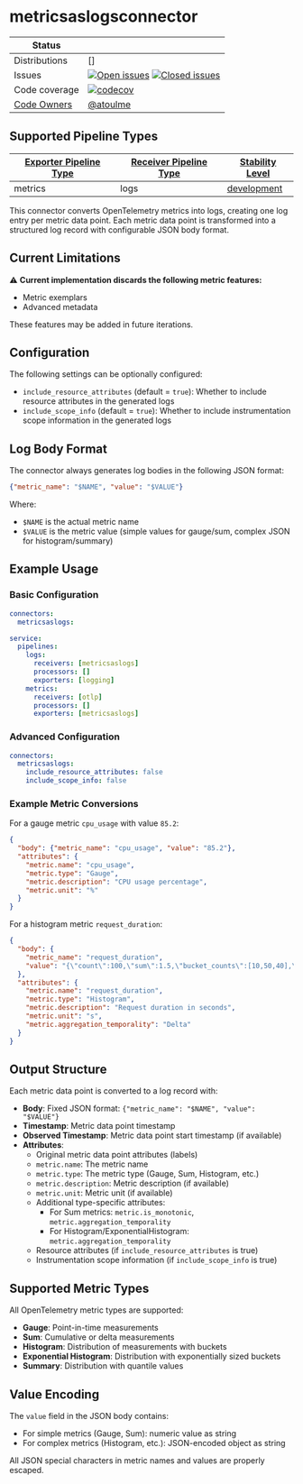 # metricsaslogsconnector

<!-- status autogenerated section -->
| Status        |           |
| ------------- |-----------|
| Distributions | [] |
| Issues        | [![Open issues](https://img.shields.io/github/issues-search/open-telemetry/opentelemetry-collector-contrib?query=is%3Aissue%20is%3Aopen%20label%3Aconnector%2Fmetricsaslogs%20&label=open&color=orange&logo=opentelemetry)](https://github.com/open-telemetry/opentelemetry-collector-contrib/issues?q=is%3Aopen+is%3Aissue+label%3Aconnector%2Fmetricsaslogs) [![Closed issues](https://img.shields.io/github/issues-search/open-telemetry/opentelemetry-collector-contrib?query=is%3Aissue%20is%3Aclosed%20label%3Aconnector%2Fmetricsaslogs%20&label=closed&color=blue&logo=opentelemetry)](https://github.com/open-telemetry/opentelemetry-collector-contrib/issues?q=is%3Aclosed+is%3Aissue+label%3Aconnector%2Fmetricsaslogs) |
| Code coverage | [![codecov](https://codecov.io/github/open-telemetry/opentelemetry-collector-contrib/graph/main/badge.svg?component=connector_metricsaslogs)](https://app.codecov.io/gh/open-telemetry/opentelemetry-collector-contrib/tree/main/?components%5B0%5D=connector_metricsaslogs&displayType=list) |
| [Code Owners](https://github.com/open-telemetry/opentelemetry-collector-contrib/blob/main/CONTRIBUTING.md#becoming-a-code-owner)    | [@atoulme](https://www.github.com/atoulme) |

[development]: https://github.com/open-telemetry/opentelemetry-collector/blob/main/docs/component-stability.md#development

## Supported Pipeline Types

| [Exporter Pipeline Type] | [Receiver Pipeline Type] | [Stability Level] |
| ------------------------ | ------------------------ | ----------------- |
| metrics | logs | [development] |

[Exporter Pipeline Type]: https://github.com/open-telemetry/opentelemetry-collector/blob/main/connector/README.md#exporter-pipeline-type
[Receiver Pipeline Type]: https://github.com/open-telemetry/opentelemetry-collector/blob/main/connector/README.md#receiver-pipeline-type
[Stability Level]: https://github.com/open-telemetry/opentelemetry-collector/blob/main/docs/component-stability.md#stability-levels
<!-- end autogenerated section -->

This connector converts OpenTelemetry metrics into logs, creating one log entry per metric data point. Each metric data point is transformed into a structured log record with configurable JSON body format.

## Current Limitations

⚠️ **Current implementation discards the following metric features:**
- Metric exemplars
- Advanced metadata

These features may be added in future iterations.

## Configuration

The following settings can be optionally configured:

- `include_resource_attributes` (default = `true`): Whether to include resource attributes in the generated logs
- `include_scope_info` (default = `true`): Whether to include instrumentation scope information in the generated logs

## Log Body Format

The connector always generates log bodies in the following JSON format:
```json
{"metric_name": "$NAME", "value": "$VALUE"}
```

Where:
- `$NAME` is the actual metric name
- `$VALUE` is the metric value (simple values for gauge/sum, complex JSON for histogram/summary)

## Example Usage

### Basic Configuration

```yaml
connectors:
  metricsaslogs:

service:
  pipelines:
    logs:
      receivers: [metricsaslogs]
      processors: []
      exporters: [logging]
    metrics:
      receivers: [otlp]
      processors: []
      exporters: [metricsaslogs]
```

### Advanced Configuration

```yaml
connectors:
  metricsaslogs:
    include_resource_attributes: false
    include_scope_info: false
```


### Example Metric Conversions

For a gauge metric `cpu_usage` with value `85.2`:
```json
{
  "body": {"metric_name": "cpu_usage", "value": "85.2"},
  "attributes": {
    "metric.name": "cpu_usage",
    "metric.type": "Gauge",
    "metric.description": "CPU usage percentage",
    "metric.unit": "%"
  }
}
```

For a histogram metric `request_duration`:
```json
{
  "body": {
    "metric_name": "request_duration", 
    "value": "{\"count\":100,\"sum\":1.5,\"bucket_counts\":[10,50,40],\"explicit_bounds\":[0.1,0.5,1.0]}"
  },
  "attributes": {
    "metric.name": "request_duration",
    "metric.type": "Histogram",
    "metric.description": "Request duration in seconds",
    "metric.unit": "s",
    "metric.aggregation_temporality": "Delta"
  }
}
```

## Output Structure

Each metric data point is converted to a log record with:

- **Body**: Fixed JSON format: `{"metric_name": "$NAME", "value": "$VALUE"}`
- **Timestamp**: Metric data point timestamp
- **Observed Timestamp**: Metric data point start timestamp (if available)
- **Attributes**: 
  - Original metric data point attributes (labels)
  - `metric.name`: The metric name
  - `metric.type`: The metric type (Gauge, Sum, Histogram, etc.)
  - `metric.description`: Metric description (if available)
  - `metric.unit`: Metric unit (if available)
  - Additional type-specific attributes:
    - For Sum metrics: `metric.is_monotonic`, `metric.aggregation_temporality`
    - For Histogram/ExponentialHistogram: `metric.aggregation_temporality`
  - Resource attributes (if `include_resource_attributes` is true)
  - Instrumentation scope information (if `include_scope_info` is true)

## Supported Metric Types

All OpenTelemetry metric types are supported:

- **Gauge**: Point-in-time measurements
- **Sum**: Cumulative or delta measurements  
- **Histogram**: Distribution of measurements with buckets
- **Exponential Histogram**: Distribution with exponentially sized buckets
- **Summary**: Distribution with quantile values

## Value Encoding

The `value` field in the JSON body contains:

- For simple metrics (Gauge, Sum): numeric value as string
- For complex metrics (Histogram, etc.): JSON-encoded object as string

All JSON special characters in metric names and values are properly escaped.
